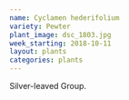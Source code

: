 ```yaml
---
name: Cyclamen hederifolium
variety: Pewter
plant_image: dsc_1803.jpg
week_starting: 2018-10-11
layout: plants 
categories: plants
---
```

Silver-leaved Group.
